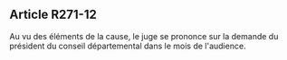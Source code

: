 ## Article R271-12

Au vu des éléments de la cause, le juge se prononce sur la demande du président du conseil départemental
dans le mois de l'audience.

